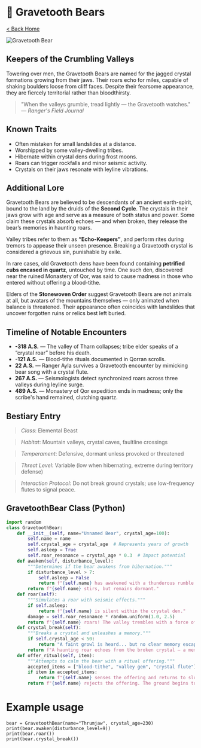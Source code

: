 # 🐻 Gravetooth Bears

[< Back Home](/)

![Gravetooth Bear](/images/gravetooth-bear.png)

## Keepers of the Crumbling Valleys

Towering over men, the Gravetooth Bears are named for the jagged crystal formations growing from their jaws. Their roars echo for miles, capable of shaking boulders loose from cliff faces. Despite their fearsome appearance, they are fiercely territorial rather than bloodthirsty.

> "When the valleys grumble, tread lightly — the Gravetooth watches." — *Ranger's Field Journal*

## Known Traits

- Often mistaken for small landslides at a distance.
- Worshipped by some valley-dwelling tribes.
- Hibernate within crystal dens during frost moons.
- Roars can trigger rockfalls and minor seismic activity.
- Crystals on their jaws resonate with leyline vibrations.

## Additional Lore

Gravetooth Bears are believed to be descendants of an ancient earth-spirit, bound to the land by the druids of the **Second Cycle**. The crystals in their jaws grow with age and serve as a measure of both status and power. Some claim these crystals absorb echoes — and when broken, they release the bear’s memories in haunting roars.

Valley tribes refer to them as **“Echo-Keepers”**, and perform rites during tremors to appease their unseen presence. Breaking a Gravetooth crystal is considered a grievous sin, punishable by exile.

In rare cases, old Gravetooth dens have been found containing **petrified cubs encased in quartz**, untouched by time. One such den, discovered near the ruined Monastery of Qor, was said to cause madness in those who entered without offering a blood-tithe.

Elders of the **Stonewoven Order** suggest Gravetooth Bears are not animals at all, but avatars of the mountains themselves — only animated when balance is threatened. Their appearance often coincides with landslides that uncover forgotten ruins or relics best left buried.

## Timeline of Notable Encounters

- **-318 A.S.** — The valley of Tharn collapses; tribe elder speaks of a “crystal roar” before his death.
- **-121 A.S.** — Blood-tithe rituals documented in Qorran scrolls.
- **22 A.S.** — Ranger Ayla survives a Gravetooth encounter by mimicking bear song with a crystal flute.
- **267 A.S.** — Seismologists detect synchronized roars across three valleys during leyline surge.
- **489 A.S.** — Monastery of Qor expedition ends in madness; only the scribe's hand remained, clutching quartz.

## Bestiary Entry

> *Class*: Elemental Beast 

> *Habitat*: Mountain valleys, crystal caves, faultline crossings  

> *Temperament*: Defensive, dormant unless provoked or threatened  

> *Threat Level*: Variable (low when hibernating, extreme during territory defense)  

> *Interaction Protocol*: Do not break ground crystals; use low-frequency flutes to signal peace.

## GravetoothBear Class (Python)

```python
import random
class GravetoothBear:
    def __init__(self, name="Unnamed Bear", crystal_age=100):
        self.name = name
        self.crystal_age = crystal_age  # Represents years of growth
        self.asleep = True
        self.roar_resonance = crystal_age * 0.3  # Impact potential
    def awaken(self, disturbance_level):
        """Determines if the bear awakens from hibernation."""
        if disturbance_level > 7:
            self.asleep = False
            return f"{self.name} has awakened with a thunderous rumble!"
        return f"{self.name} stirs, but remains dormant."
    def roar(self):
        """Simulates a roar with seismic effects."""
        if self.asleep:
            return f"{self.name} is silent within the crystal den."
        damage = self.roar_resonance * random.uniform(1.0, 2.5)
        return f"{self.name} roars! The valley trembles with a force of {damage:.2f} units."
    def crystal_break(self):
        """Breaks a crystal and unleashes a memory."""
        if self.crystal_age < 50:
            return "A faint growl is heard... but no clear memory escapes."
        return f"A haunting roar echoes from the broken crystal — a memory of {self.name}'s battle with sky-raiders long ago."
    def offer_ritual(self, item):
        """Attempts to calm the bear with a ritual offering."""
        accepted_items = ["blood-tithe", "valley gem", "crystal flute"]
        if item in accepted_items:
            return f"{self.name} senses the offering and returns to slumber."
        return f"{self.name} rejects the offering. The ground begins to quake..."
```

# Example usage

```
bear = GravetoothBear(name="Thrumjaw", crystal_age=230)
print(bear.awaken(disturbance_level=9))
print(bear.roar())
print(bear.crystal_break())
```
